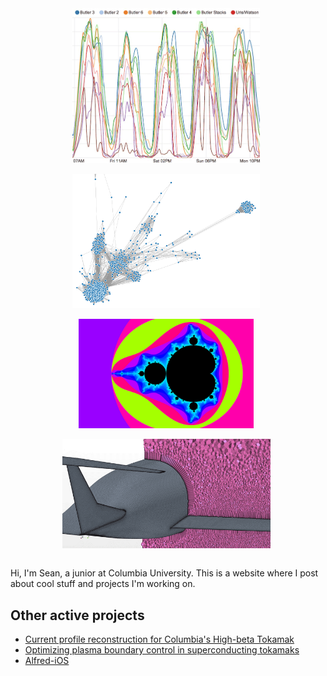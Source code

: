 <!-- <center>[<img src="./connections.png">](https://github.com/sballin/friend_graph)</center> -->
<!-- <center><img src="d3dkstar.png" alt="link coming soon" width="450px"/></center> -->

<center>
<a href="./rho_t"><img src="./thumb_finals.png" style="display: inline-block; width: 300px; margin-right: 1%; margin-bottom: 1em;"></a>
<a href="./code/friend-graph"><img src="./thumb_connections.png" style="display: inline-block; width: 300px; margin-right: 1%; margin-bottom: 1em;"></a>
<a href="./code/mandelbrot"><img src="./thumb_cbrot.png" style="display: inline-block; height: 175px; margin-right: 1%; margin-bottom: 1em;"></a>
<a href="./physics/papers"><img src="./thumb_star.png" style="display: inline-block; height: 175px; margin-right: 1%; margin-bottom: 1em;"></a>
</center>
<p style="clear: both;">

Hi, I'm Sean, a junior at Columbia University. This is a website where I post about cool stuff and projects I'm working on. 

## Other active projects

- [Current profile reconstruction for Columbia's High-beta Tokamak](https://github.com/sballin/filament)
- [Optimizing plasma boundary control in superconducting tokamaks](./physics/papers)
- [Alfred-iOS](https://github.com/sballin/Alfred-iOS)

<div style="padding:10px"></div>
